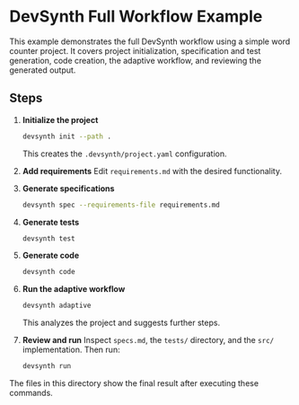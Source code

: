 # DevSynth Full Workflow Example

This example demonstrates the full DevSynth workflow using a simple word counter project. It covers project initialization, specification and test generation, code creation, the adaptive workflow, and reviewing the generated output.

## Steps

1. **Initialize the project**
   ```bash
   devsynth init --path .
   ```
   This creates the `.devsynth/project.yaml` configuration.

2. **Add requirements**
   Edit `requirements.md` with the desired functionality.

3. **Generate specifications**
   ```bash
   devsynth spec --requirements-file requirements.md
   ```

4. **Generate tests**
   ```bash
   devsynth test
   ```

5. **Generate code**
   ```bash
   devsynth code
   ```

6. **Run the adaptive workflow**
   ```bash
   devsynth adaptive
   ```
   This analyzes the project and suggests further steps.

7. **Review and run**
   Inspect `specs.md`, the `tests/` directory, and the `src/` implementation. Then run:
   ```bash
   devsynth run
   ```

The files in this directory show the final result after executing these commands.
